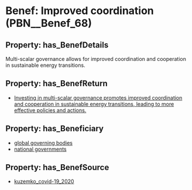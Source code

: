 # Benef: __Improved coordination__ (PBN__Benef_68)

## Property: has_BenefDetails

Multi-scalar governance allows for improved coordination and cooperation in sustainable energy transitions.

## Property: has_BenefReturn

* [Investing in multi-scalar governance promotes improved coordination and cooperation in sustainable energy transitions, leading to more effective policies and actions.](../BenefReturn/PBN__BenefReturn_68)

## Property: has_Beneficiary

* [global governing bodies](../Stakeholder/PBN__Stakeholder_50)
* [national governments](../Stakeholder/PBN__Stakeholder_51)

## Property: has_BenefSource

* [kuzemko_covid-19_2020](../Article/PBN__Article_14)

